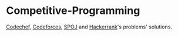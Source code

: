 # Competitive-Programming

[Codechef](http://www.codechef.com), [Codeforces](http://www.codeforces.com), [SPOJ](http://www.spoj.com) and [Hackerrank](http://www.hackerrank.com)'s problems' solutions.
